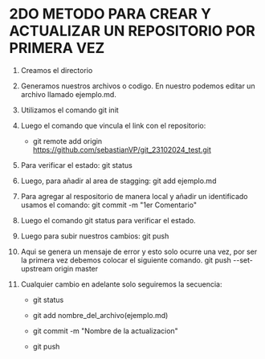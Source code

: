 # 2DO METODO PARA CREAR Y ACTUALIZAR UN REPOSITORIO POR PRIMERA VEZ

1. Creamos el directorio
2. Generamos nuestros archivos o codigo. En nuestro podemos editar un archivo llamado ejemplo.md.
3. Utilizamos el comando git init
4. Luego el comando que vincula el link con el repositorio:
    *  git remote add origin https://github.com/sebastianVP/git_23102024_test.git

5. Para verificar el estado: git status
6. Luego, para añadir al area de stagging: git add ejemplo.md
7. Para agregar al respositorio de manera local y añadir un identificado usamos el comando:
git commit -m "1er Comentario"
8. Luego el comando git status para verificar el estado.
9. Luego para subir nuestros cambios: git push
10. Aqui se genera un mensaje de error y esto solo ocurre una vez, por ser la primera vez debemos colocar el siguiente comando.
 git push --set-upstream origin master

11. Cualquier cambio en adelante solo seguiremos la secuencia:

    * git status

    * git add nombre_del_archivo(ejemplo.md)

    * git commit -m "Nombre de la actualizacion"

    * git push


